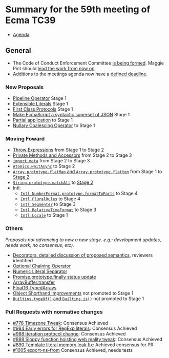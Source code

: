 # Summary for the 59th meeting of Ecma TC39

- [Agenda](/master/2017/09.md)

## General

- The Code of Conduct Enforcement Committee [is being formed](sep-26.md#code-of-conduct-update). Maggie Pint should [lead the work from now on](sep-28.md#updates-on-the-code-of-conduct-enforcement-committee).
- Additions to the meetings agenda now have a [defined deadline](sep-28.md#process-for-adding-agenda-items).

### New Proposals
- [Pipeline Operator](sep-26.md#11iia-pipeline-operator) Stage 1
- [Extensible Literals](sep-26.md#11iic-extensible-literals) Stage 1
- [First Class Protocols](sep-26.md#11iva-first-class-protocols) Stage 1
- [Make EcmaScript a syntactic superset of JSON](sep-27.md#12ie-make-ecmascript-a-syntactic-superset-of-json-for-stage-1) Stage 1
- [Partial application](sep-28.md#13i-partial-application) to Stage 1
- [Nullary Coalescing Operator](sep-28.md#13iii-nullary-coalescing-operator) to Stage 1

### Moving Foward
- [Throw Expressions](sep-27.md#12iid-throw-expressions-for-stage-2) from Stage 1 to Stage 2
- [Private Methods and Accessors](sep-27.md#12iva-private-methods-and-accessors-for-stage-3) from Stage 2 to Stage 3
- [`import.meta`](sep-27.md#12iiic-importmeta-for-stage-3) from Stage 2 to Stage 3
- [`Atomics.waitAsync`](sep-26.md#12ig--atomicswaitasync-for-stage-2) to Stage 2
- [`Array.prototype.flatMap` and `Array.prototype.flatten`](sep-26.md#12if-flatmap-for-stage-2) from Stage 1 to [Stage 2](sep-28.md#15i-flatmap-for-stage-3)
- [`String.prototype.matchAll`](sep-27.md#12iiia-stringprototypematchall) to [Stage 2](sep-28.md#15iii-stringprototypematchall-for-stage-2)
- Intl:
  - [`Intl.NumberFormat.prototype.formatToParts`]() to Stage 4
  - [`Intl.PluralRules`](sep-26.md#12ig-intlpluralrules-for-stage-4) to Stage 4
  - [`Intl.Segmenter`](sep-26.md#12ib-intlsegmenter-for-stage-3) to Stage 3
  - [`Intl.RelativeTimeFormat`](sep-26.md#12ic-intlrelativetimeformat-for-stage-3) to Stage 3
  - [`Intl.Locale`](sep-26.md#12iia-introducing-intllocale-for-stage-2) to Stage 1

### Others

_Proposals not advancing to new a new stage. e.g.: development updates, needs work, no consensus, etc)._

- [Decorators: detailed discussion of proposed semantics](sep-28.md#12ivb-decorators-detailed-discussion-of-proposed-semantics-cont), reviewers identified
- [Optional Chaining Operator](sep-27.md#12iiib-optional-chaining-operator-for-stage-2)
- [Numeric Literal Separator](sep-28.md#numeric-literal-separator-to-stage-3)
- [Promise.prototype.finally status update](sep-28.md#promiseprototypefinally-status-update)
- [ArrayBuffer.transfer](sep-28.md#arraybuffertransfer)
- [Float16 TypedArrays](sep-28.md#float16-typed-arrays)
- [Object Shorthand Improvements](sep-28.md#13i-object-shorthand-improvements) not promoted to Stage 1
- [`Builtins.typeOf()` and `Builtins.is()`](sep-28.md#14ia-builtinstypeof-and-builtinsis) not promoted to Stage 1

### Pull Requests with normative changes

- [#778 Timezone Tweak](sep-26.md#12ij-timezone-tweak): Consensus Achieved
- [#984 Early errors for RegExp literals](sep-26.md#12ii-early-errors-for-regexp-literals): Consensus Achieved
- [#988 Iteration protocol change](sep-26.md#12im-iteration-protocol-change): Consensus Achieved
- [#888 Sloppy function hoisting web reality tweak](sep-26.md#12ik-sloppy-function-hoisting-web-reality-tweak): Consensus Achieved
- [#890 Template literal memory leak fix](sep-27.md#12iic-needs-consensus-pr-template-literal-memory-leak-fix): Achieved consensus for PR
- [#1005 export-ns-from](sep-26.md#12il-export-ns-from) Consensus Achieved, needs tests
